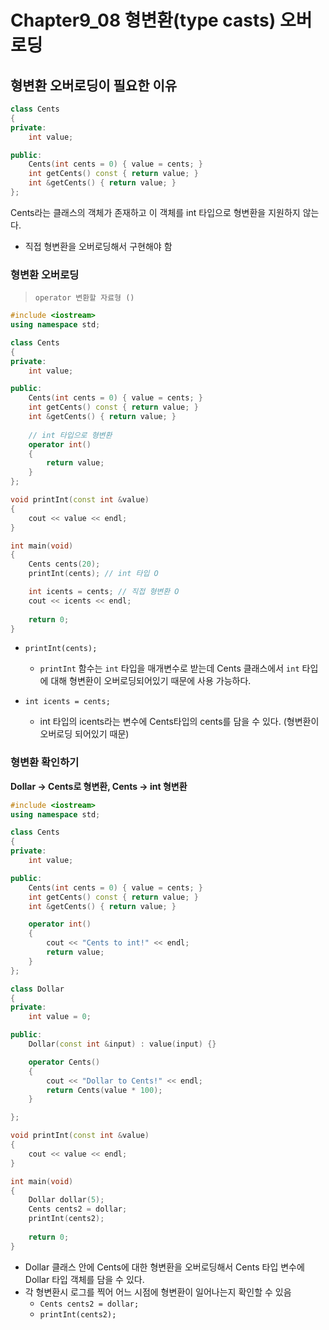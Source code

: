 # Chapter9_08 형변환(type casts) 오버로딩

## 형변환 오버로딩이 필요한 이유
```cpp
class Cents
{
private:
    int value;

public:
    Cents(int cents = 0) { value = cents; }
    int getCents() const { return value; }
    int &getCents() { return value; }
};
```
Cents라는 클래스의 객체가 존재하고 이 객체를 int 타입으로 형변환을 지원하지 않는다.
- 직접 형변환을 오버로딩해서 구현해야 함

### 형변환 오버로딩
> `operator 변환할 자료형 ()`
```cpp
#include <iostream>
using namespace std;

class Cents
{
private:
    int value;

public:
    Cents(int cents = 0) { value = cents; }
    int getCents() const { return value; }
    int &getCents() { return value; }
    
    // int 타입으로 형변환
    operator int() 
    {
        return value;
    }   
};

void printInt(const int &value)
{
    cout << value << endl;
}

int main(void)
{
    Cents cents(20);
    printInt(cents); // int 타입 O

    int icents = cents; // 직접 형변환 O
    cout << icents << endl;
    
    return 0;
}
```
- `printInt(cents);`
  - `printInt` 함수는 `int` 타입을 매개변수로 받는데 Cents 클래스에서 `int` 타입에 대해 형변환이 오버로딩되어있기 때문에 사용 가능하다.

- `int icents = cents;`
  - int 타입의 icents라는 변수에 Cents타입의 cents를 담을 수 있다. (형변환이 오버로딩 되어있기 때문)

### 형변환 확인하기
**Dollar -> Cents로 형변환, Cents -> int 형변환**
```cpp
#include <iostream>
using namespace std;

class Cents
{
private:
    int value;

public:
    Cents(int cents = 0) { value = cents; }
    int getCents() const { return value; }
    int &getCents() { return value; }

    operator int()
    {
        cout << "Cents to int!" << endl;
        return value;
    }
};

class Dollar
{
private:
    int value = 0;

public:
    Dollar(const int &input) : value(input) {}

    operator Cents()
    {
        cout << "Dollar to Cents!" << endl;
        return Cents(value * 100);
    }

};

void printInt(const int &value)
{
    cout << value << endl;
}

int main(void)
{
    Dollar dollar(5);
    Cents cents2 = dollar;
    printInt(cents2);
    
    return 0;
}
```
- Dollar 클래스 안에 Cents에 대한 형변환을 오버로딩해서 Cents 타입 변수에 Dollar 타입 객체를 담을 수 있다.
- 각 형변환시 로그를 찍어 어느 시점에 형변환이 일어나는지 확인할 수 있음
  - `Cents cents2 = dollar;`
  - `printInt(cents2);` 